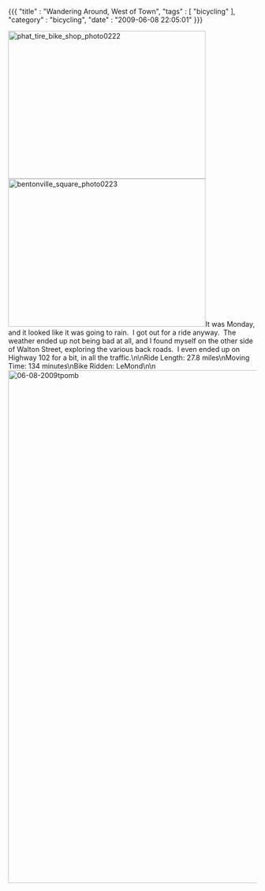 {{{ "title" : "Wandering Around, West of Town", "tags" : [ "bicycling" ], "category" : "bicycling", "date" : "2009-06-08 22:05:01" }}}

<a href="http://mark-ott.info/blog/wp-content/uploads/2009/06/phat_tire_bike_shop_photo0222.jpg"><img class="alignleft size-full wp-image-162" title="phat_tire_bike_shop_photo0222" src="http://mark-ott.info/blog/wp-content/uploads/2009/06/phat_tire_bike_shop_photo0222.jpg" alt="phat_tire_bike_shop_photo0222" width="400" height="300" /></a><img class="size-full wp-image-160 alignright" title="bentonville_square_photo0223" src="http://mark-ott.info/blog/wp-content/uploads/2009/06/bentonville_square_photo0223.jpg" alt="bentonville_square_photo0223" width="400" height="300" />It was Monday, and it looked like it was going to rain.  I got out for a ride anyway.  The weather ended up not being bad at all, and I found myself on the other side of Walton Street, exploring the various back roads.  I even ended up on Highway 102 for a bit, in all the traffic.\n\nRide Length: 27.8 miles\nMoving Time: 134 minutes\nBike Ridden: LeMond\n\n<a href="http://mark-ott.info/blog/wp-content/uploads/2009/06/06-08-2009tpomb.jpg"><img class="alignleft size-full wp-image-158" title="06-08-2009tpomb" src="http://mark-ott.info/blog/wp-content/uploads/2009/06/06-08-2009tpomb.jpg" alt="06-08-2009tpomb" width="1500" height="1040" /></a>